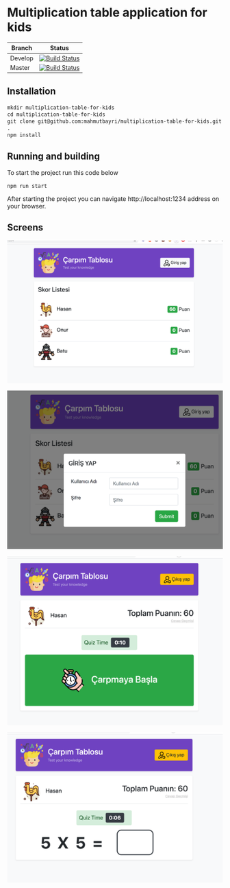 # Multiplication table application for kids

| Branch | Status |
|--------|--------|
|   Develop     |   [![Build Status](https://travis-ci.org/mahmutbayri/multiplication-table-for-kids.svg?branch=develop)](https://travis-ci.org/mahmutbayri/multiplication-table-for-kids)    |
|   Master     |   [![Build Status](https://travis-ci.org/mahmutbayri/multiplication-table-for-kids.svg?branch=master)](https://travis-ci.org/mahmutbayri/multiplication-table-for-kids) |


## Installation

    mkdir multiplication-table-for-kids
    cd multiplication-table-for-kids
    git clone git@github.com:mahmutbayri/multiplication-table-for-kids.git .
    npm install

## Running and building

To start the project run this code below

    npm run start

After starting the project you can navigate http://localhost:1234 address on your browser. 

## Screens

![](docs/score-list-screen.png)

![](docs/login-modal.png)

![](docs/quiz-start-screen.png)

![](docs/question-screen.png)
